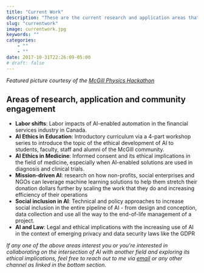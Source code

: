 ```yaml
---
title: "Current Work"
description: "These are the current research and application areas that I'm working on"
slug: "currentwork"
image: currentwork.jpg
keywords: ""
categories: 
    - ""
    - ""
date: 2017-10-31T22:26:09-05:00
# draft: false
---
```


*Featured picture courtesy of the [McGill Physics Hackathon](https://www.facebook.com/McGillPhysicsHackathon/photos/t.100002105763783/698280307030065/?type=3&theater)*

## Areas of research, application and community engagement 

* **Labor shifts**: Labor impacts of AI-enabled automation in the financial services industry in Canada.
* **AI Ethics in Education**: Introductory curriculum via a 4-part workshop series to introduce the topic of the ethical development of AI to students, faculty, staff and alumni of the McGill community.
* **AI Ethics in Medicine**: Informed consent and its ethical implications in the field of medicine, especially when AI-enabled solutions are used in diagnosis and clinical trials.
* **Mission-driven AI**: research on how non-profits, social enterprises and NGOs can leverage machine learning solutions to help them stretch their donation dollars further by scaling the work that they do and increasing efficiency of their operations
* **Social inclusion in AI**: Technical and policy approaches to increase social inclusion in the entire pipeline of AI - from design and conception, data collection and use all the way to the end-of-life management of a project.
* **AI and Law**: Legal and ethical implications with the increasing use of AI in the context of emerging privacy and data security laws like the GDPR

*If any one of the above areas interest you or you're interested in collaborating on the intersection of AI with another field and exploring its ethical implications, feel free to reach out to me via [email](mailto:abhishek@montrealethics.ai) or any other channel as linked in the bottom section.*